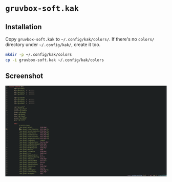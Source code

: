 # `gruvbox-soft.kak`

## Installation

Copy `gruvbox-soft.kak` to `~/.config/kak/colors/`. If there's no
`colors/` directory under `~/.config/kak/`, create it too.

``` sh
mkdir -p ~/.config/kak/colors
cp -i gruvbox-soft.kak ~/.config/kak/colors
```

## Screenshot

![](screenshot.png)
